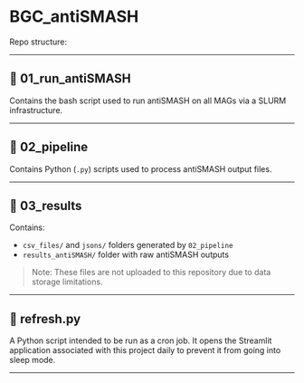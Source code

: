 # **BGC\_antiSMASH**

Repo structure:

---

## 📁 **01\_run\_antiSMASH**

Contains the bash script used to run antiSMASH on all MAGs via a SLURM infrastructure.

---

## 📁 **02\_pipeline**

Contains Python (`.py`) scripts used to process antiSMASH output files.

---

## 📁 **03\_results**

Contains:

* `csv_files/` and `jsons/` folders generated by `02_pipeline`
* `results_antiSMASH/` folder with raw antiSMASH outputs

> Note: These files are not uploaded to this repository due to data storage limitations.

---

## :page_facing_up: **refresh.py**

A Python script intended to be run as a cron job.
It opens the Streamlit application associated with this project daily to prevent it from going into sleep mode.

---
